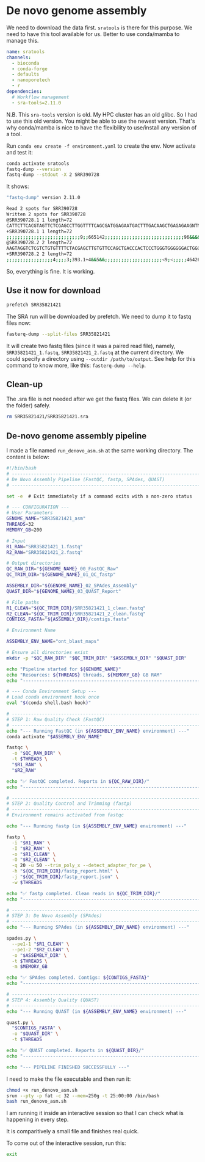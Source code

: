 # De novo genome assembly
We need to download the data first. `sratools` is there for this purpose. We need to have this tool available for us. Better to use conda/mamba to manage this.

```yaml
name: sratools
channels:
  - bioconda
  - conda-forge
  - defaults
  - nanoporetech
  - r
dependencies:
  # Workflow management
  - sra-tools=2.11.0
```
N.B. This `sra-tools` version is old. My HPC cluster has an old glibc. So I had to use this old version. You might be able to use the newest version. That's why conda/mamba is nice to have the flexibility to use/install any version of a tool.

Run `conda env create -f environment.yaml` to create the env.
Now activate and test it:
```bash
conda activate sratools
fastq-dump --version
fastq-dump --stdout -X 2 SRR390728
```
It shows:
```bash
"fastq-dump" version 2.11.0

Read 2 spots for SRR390728
Written 2 spots for SRR390728
@SRR390728.1 1 length=72
CATTCTTCACGTAGTTCTCGAGCCTTGGTTTTCAGCGATGGAGAATGACTTTGACAAGCTGAGAGAAGNTNC
+SRR390728.1 1 length=72
;;;;;;;;;;;;;;;;;;;;;;;;;;;9;;665142;;;;;;;;;;;;;;;;;;;;;;;;;;;;;96&&&&(
@SRR390728.2 2 length=72
AAGTAGGTCTCGTCTGTGTTTTCTACGAGCTTGTGTTCCAGCTGACCCACTCCCTGGGTGGGGGGACTGGGT
+SRR390728.2 2 length=72
;;;;;;;;;;;;;;;;;4;;;;3;393.1+4&&5&&;;;;;;;;;;;;;;;;;;;;;<9;<;;;;;464262
```
So, everything is fine. It is working.

## Use it now for download
```bash
prefetch SRR35821421
```
The SRA run will be downloaded by prefetch. We need to dump it to fastq files now:
```bash
fasterq-dump --split-files SRR35821421
```
It will create two fastq files (since it was a paired read file), namely, `SRR35821421_1.fastq`, `SRR35821421_2.fastq` at the current directory. We could specify a directory using `--outdir /path/to/output`. See help for this command to know more, like this: `fasterq-dump --help`.

## Clean-up
The .sra file is not needed after we get the fastq files. We can delete it (or the folder) safely.
```bash
rm SRR35821421/SRR35821421.sra
```

## De-novo genome assembly pipeline
I made a file named `run_denovo_asm.sh` at the same working directory. The content is below:
```bash
#!/bin/bash
# -----------------------------------------------------------------------------
# De Novo Assembly Pipeline (FastQC, fastp, SPAdes, QUAST)
# -----------------------------------------------------------------------------

set -e  # Exit immediately if a command exits with a non-zero status

# --- CONFIGURATION ---
# User Parameters
GENOME_NAME="SRR35821421_asm"
THREADS=32
MEMORY_GB=200

# Input
R1_RAW="SRR35821421_1.fastq"
R2_RAW="SRR35821421_2.fastq"

# Output directories
QC_RAW_DIR="${GENOME_NAME}_00_FastQC_Raw" 
QC_TRIM_DIR="${GENOME_NAME}_01_QC_fastp"

ASSEMBLY_DIR="${GENOME_NAME}_02_SPAdes_Assembly"
QUAST_DIR="${GENOME_NAME}_03_QUAST_Report"

# File paths
R1_CLEAN="${QC_TRIM_DIR}/SRR35821421_1_clean.fastq"
R2_CLEAN="${QC_TRIM_DIR}/SRR35821421_2_clean.fastq"
CONTIGS_FASTA="${ASSEMBLY_DIR}/contigs.fasta"

# Environment Name

ASSEMBLY_ENV_NAME="ont_blast_maps"

# Ensure all directories exist
mkdir -p "$QC_RAW_DIR" "$QC_TRIM_DIR" "$ASSEMBLY_DIR" "$QUAST_DIR"

echo "Pipeline started for ${GENOME_NAME}"
echo "Resources: ${THREADS} threads, ${MEMORY_GB} GB RAM"
echo "-----------------------------------------------------------------------------"

# --- Conda Environment Setup ---
# Load conda environment hook once
eval "$(conda shell.bash hook)"

# -----------------------------------------------------------------------------
# STEP 1: Raw Quality Check (FastQC)
# -----------------------------------------------------------------------------
echo "--- Running FastQC (in ${ASSEMBLY_ENV_NAME} environment) ---"
conda activate "$ASSEMBLY_ENV_NAME"

fastqc \
  -o "$QC_RAW_DIR" \
  -t $THREADS \
  "$R1_RAW" \
  "$R2_RAW"

echo "✅ FastQC completed. Reports in ${QC_RAW_DIR}/"
echo "-----------------------------------------------------------------------------"

# -----------------------------------------------------------------------------
# STEP 2: Quality Control and Trimming (fastp)
# -----------------------------------------------------------------------------
# Environment remains activated from fastqc

echo "--- Running fastp (in ${ASSEMBLY_ENV_NAME} environment) ---"

fastp \
  -i "$R1_RAW" \
  -I "$R2_RAW" \
  -o "$R1_CLEAN" \
  -O "$R2_CLEAN" \
  -q 20 -u 50 --trim_poly_x --detect_adapter_for_pe \
  -h "${QC_TRIM_DIR}/fastp_report.html" \
  -j "${QC_TRIM_DIR}/fastp_report.json" \
  -w $THREADS

echo "✅ fastp completed. Clean reads in ${QC_TRIM_DIR}/"
echo "-----------------------------------------------------------------------------"

# -----------------------------------------------------------------------------
# STEP 3: De Novo Assembly (SPAdes)
# -----------------------------------------------------------------------------
echo "--- Running SPAdes (in ${ASSEMBLY_ENV_NAME} environment) ---"

spades.py \
  --pe1-1 "$R1_CLEAN" \
  --pe1-2 "$R2_CLEAN" \
  -o "$ASSEMBLY_DIR" \
  -t $THREADS \
  -m $MEMORY_GB

echo "✅ SPAdes completed. Contigs: ${CONTIGS_FASTA}"
echo "-----------------------------------------------------------------------------"

# -----------------------------------------------------------------------------
# STEP 4: Assembly Quality (QUAST)
# -----------------------------------------------------------------------------
echo "--- Running QUAST (in ${ASSEMBLY_ENV_NAME} environment) ---"

quast.py \
  "$CONTIGS_FASTA" \
  -o "$QUAST_DIR" \
  -t $THREADS

echo "✅ QUAST completed. Reports in ${QUAST_DIR}/"
echo "-----------------------------------------------------------------------------"

echo "--- PIPELINE FINISHED SUCCESSFULLY ---"
```

I need to make the file executable and then run it:
```bash
chmod +x run_denovo_asm.sh
srun --pty -p fat -c 32 --mem=250g -t 25:00:00 /bin/bash
bash run_denovo_asm.sh
```
I am running it inside an interactive session so that I can check what is happening in every step.

It is comparitively a small file and finishes real quick.

To come out of the interactive session, run this:
```bash
exit
```